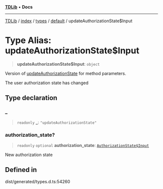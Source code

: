 [**TDLib**](../../../../../../README.md) • **Docs**

***

[TDLib](../../../../../../modules.md) / [index](../../../../../README.md) / [types](../../../README.md) / [default](../README.md) / updateAuthorizationState$Input

# Type Alias: updateAuthorizationState$Input

> **updateAuthorizationState$Input**: `object`

Version of [updateAuthorizationState](updateAuthorizationState.md) for method parameters.

The user authorization state has changed

## Type declaration

### \_

> `readonly` **\_**: `"updateAuthorizationState"`

### authorization\_state?

> `readonly` `optional` **authorization\_state**: [`AuthorizationState$Input`](AuthorizationState$Input.md)

New authorization state

## Defined in

dist/generated/types.d.ts:54260
